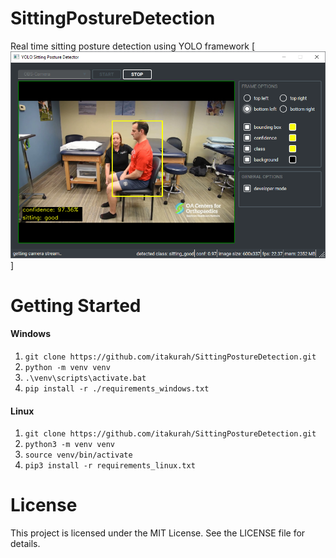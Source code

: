# SittingPostureDetection
Real time sitting posture detection using YOLO framework
[![Product Name Screen Shot][product-screenshot]]
# Getting Started

#### Windows
 1. `git clone https://github.com/itakurah/SittingPostureDetection.git`
 2. `python -m venv venv`
 3. `.\venv\scripts\activate.bat`
 4. `pip install -r ./requirements_windows.txt`

#### Linux
 1. `git clone https://github.com/itakurah/SittingPostureDetection.git`
 2. `python3 -m venv venv`
 3. `source venv/bin/activate`
 4. `pip3 install -r requirements_linux.txt`

# License
This project is licensed under the MIT License. See the LICENSE file for details.

<!-- MARKDOWN LINKS & IMAGES -->
[product-screenshot]: images/screenshot.png